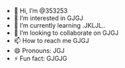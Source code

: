 - 👋 Hi, I’m @353253
- 👀 I’m interested in GJGJ
- 🌱 I’m currently learning .JKLJL..
- 💞️ I’m looking to collaborate on GJGJ
- 📫 How to reach me GJGJ
- 😄 Pronouns: JGJ
- ⚡ Fun fact: GJGJG

<!---
353253/353253 is a ✨ special ✨ repository because its `README.md` (this file) appears on your GitHub profile.
You can click the Preview link to take a look at your changes.
--->
